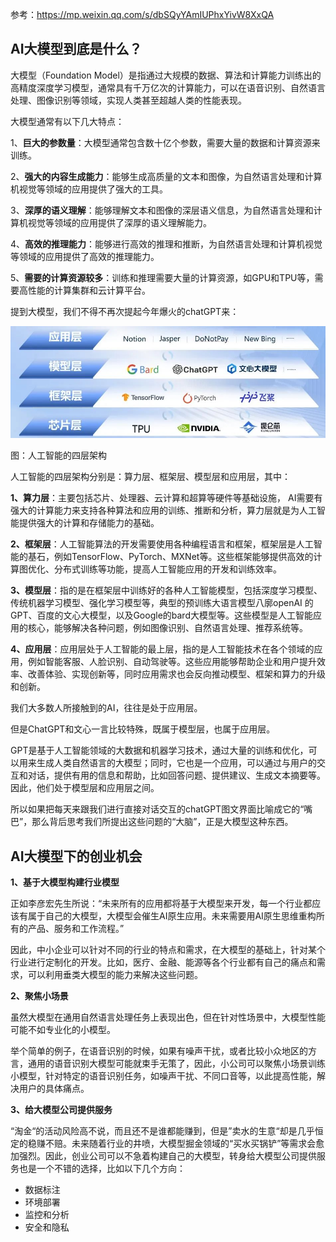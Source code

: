 参考：https://mp.weixin.qq.com/s/dbSQyYAmIUPhxYivW8XxQA

## **AI大模型到底是什么？**

大模型（Foundation Model）是指通过大规模的数据、算法和计算能力训练出的高精度深度学习模型，通常具有千万亿次的计算能力，可以在语音识别、自然语言处理、图像识别等领域，实现人类甚至超越人类的性能表现。

大模型通常有以下几大特点：



1、**巨大的参数量**：大模型通常包含数十亿个参数，需要大量的数据和计算资源来训练。



2、**强大的内容生成能力**：能够生成高质量的文本和图像，为自然语言处理和计算机视觉等领域的应用提供了强大的工具。



3、**深厚的语义理解**：能够理解文本和图像的深层语义信息，为自然语言处理和计算机视觉等领域的应用提供了深厚的语义理解能力。



4、**高效的推理能力**：能够进行高效的推理和推断，为自然语言处理和计算机视觉等领域的应用提供了高效的推理能力。



5、**需要的计算资源较多**：训练和推理需要大量的计算资源，如GPU和TPU等，需要高性能的计算集群和云计算平台。



提到大模型，我们不得不再次提起今年爆火的chatGPT来：



![图片](AI.assets/640)

图：人工智能的四层架构



人工智能的四层架构分别是：算力层、框架层、模型层和应用层，其中：



**1、算力层**：主要包括芯片、处理器、云计算和超算等硬件等基础设施， AI需要有强大的计算能力来支持各种算法和应用的训练、推断和分析，算力层就是为人工智能提供强大的计算和存储能力的基础。



**2、框架层**：人工智能算法的开发需要使用各种编程语言和框架，框架层是人工智能的基石，例如TensorFlow、PyTorch、MXNet等。这些框架能够提供高效的计算图优化、分布式训练等功能，提高人工智能应用的开发和训练效率。



**3、模型层**：指的是在框架层中训练好的各种人工智能模型，包括深度学习模型、传统机器学习模型、强化学习模型等，典型的预训练大语言模型八廓openAI 的GPT、百度的文心大模型，以及Google的bard大模型等。这些模型是人工智能应用的核心，能够解决各种问题，例如图像识别、自然语言处理、推荐系统等。



**4、应用层**：应用层处于人工智能的最上层，指的是人工智能技术在各个领域的应用，例如智能客服、人脸识别、自动驾驶等。这些应用能够帮助企业和用户提升效率、改善体验、实现创新等，同时应用需求也会反向推动模型、框架和算力的升级和创新。



我们大多数人所接触到的AI，往往是处于应用层。



但是ChatGPT和文心一言比较特殊，既属于模型层，也属于应用层。



GPT是基于人工智能领域的大数据和机器学习技术，通过大量的训练和优化，可以用来生成人类自然语言的大模型；同时，它也是一个应用，可以通过与用户的交互和对话，提供有用的信息和帮助，比如回答问题、提供建议、生成文本摘要等。因此，他们处于模型层和应用层之间。



所以如果把每天来跟我们进行直接对话交互的chatGPT图文界面比喻成它的“嘴巴”，那么背后思考我们所提出这些问题的“大脑”，正是大模型这种东西。

## AI大模型下的创业机会

**1、基于大模型构建行业模型**

正如李彦宏先生所说：“未来所有的应用都将基于大模型来开发，每一个行业都应该有属于自己的大模型，大模型会催生AI原生应用。未来需要用AI原生思维重构所有的产品、服务和工作流程。”



因此，中小企业可以针对不同的行业的特点和需求，在大模型的基础上，针对某个行业进行定制化的开发。比如，医疗、金融、能源等各个行业都有自己的痛点和需求，可以利用垂类大模型的能力来解决这些问题。



**2、聚焦小场景**

虽然大模型在通用自然语言处理任务上表现出色，但在针对性场景中，大模型性能可能不如专业化的小模型。



举个简单的例子，在语音识别的时候，如果有噪声干扰，或者比较小众地区的方言，通用的语音识别大模型可能就束手无策了，因此，小公司可以聚焦小场景训练小模型，针对特定的语音识别任务，如噪声干扰、不同口音等，以此提高性能，解决用户的具体痛点。



**3、给大模型公司提供服务**

“淘金“的活动风险高不说，而且还不是谁都能赚到，但是”卖水的生意“却是几乎恒定的稳赚不赔。未来随着行业的井喷，大模型掘金领域的“买水买锅铲”等需求会愈加强烈。因此，创业公司可以不急着构建自己的大模型，转身给大模型公司提供服务也是一个不错的选择，比如以下几个方向：

- 数据标注
- 环境部署
- 监控和分析
- 安全和隐私